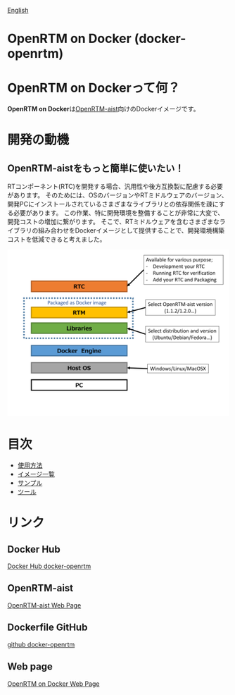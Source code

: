 [English](../index)

OpenRTM on Docker (docker-openrtm)
==================================
# **OpenRTM on Docker**って何？
**OpenRTM on Docker**は[OpenRTM-aist](http://www.openrtm.org/openrtm/)向けのDockerイメージです。

# 開発の動機
## OpenRTM-aistをもっと簡単に使いたい！
RTコンポーネント(RTC)を開発する場合、汎用性や後方互換製に配慮する必要があります。
そのためには、OSのバージョンやRTミドルウェアのバージョン、開発PCにインストールされているさまざまなライブラリとの依存関係を疎にする必要があります。
この作業、特に開発環境を整備することが非常に大変で、開発コストの増加に繋がります。
そこで、RTミドルウェアを含むさまざまなライブラリの組み合わせをDockerイメージとして提供することで、開発環境構築コストを低減できると考えました。

![Architecture of OpenRTM on Docker](../img/basic.png)

# 目次
* [使用方法](usage)
* [イメージ一覧](image)
* [サンプル](examples)
* [ツール](tools)

# リンク

## Docker Hub
[Docker Hub docker-openrtm](https://hub.docker.com/r/takahasi/docker-openrtm/)

## OpenRTM-aist
[OpenRTM-aist Web Page](http://www.openrtm.org/openrtm/)

## Dockerfile GitHub
[github docker-openrtm](https://github.com/takahasi/docker-openrtm)

## Web page
[OpenRTM on Docker Web Page](https://takahasi.github.io/docker-openrtm/)
